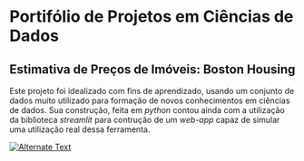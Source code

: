 # Portifólio de Projetos em Ciências de Dados

## Estimativa de Preços de Imóveis: Boston Housing
Este projeto foi idealizado com fins de aprendizado, usando um conjunto de dados muito utilizado para formação de novos conhecimentos em ciências de dados.
Sua construção, feita em *python* contou ainda com a utilização da biblioteca *streamlit* para contrução de um *web-app* capaz de simular uma utilização real dessa ferramenta.

[![Alternate Text]({image-url})]({https://drive.google.com/file/d/1HXl5RD_y35K9VXvkoEFCUqHix5kEObSW/view?usp=sharing} "Demonstração da Aplicação")
